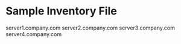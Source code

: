 # Sample Inventory File

server1.company.com
server2.company.com
server3.company.com
server4.company.com
